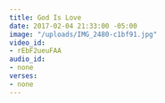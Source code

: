 ```yaml
---
title: God Is Love
date: 2017-02-04 21:33:00 -05:00
image: "/uploads/IMG_2480-c1bf91.jpg"
video_id:
- rEbF2ueuFAA
audio_id:
- none
verses:
- none
---
```


